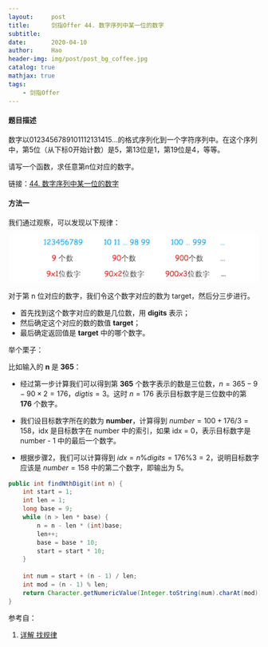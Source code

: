 ```yaml
---
layout:     post
title:      剑指Offer 44. 数字序列中某一位的数字
subtitle:   
date:       2020-04-10
author:     Hao
header-img: img/post/post_bg_coffee.jpg
catalog: true
mathjax: true
tags:
    - 剑指Offer
---
```


#### 题目描述

数字以0123456789101112131415…的格式序列化到一个字符序列中。在这个序列中，第5位（从下标0开始计数）是5，第13位是1，第19位是4，等等。

请写一个函数，求任意第n位对应的数字。

链接：[44. 数字序列中某一位的数字](https://leetcode-cn.com/problems/shu-zi-xu-lie-zhong-mou-yi-wei-de-shu-zi-lcof)

#### 方法一

我们通过观察，可以发现以下规律：

![img](/img/post/post_NthDigit.png)

对于第 n 位对应的数字，我们令这个数字对应的数为 target，然后分三步进行。

+ 首先找到这个数字对应的数是几位数，用 **digits** 表示；
+ 然后确定这个对应的数的数值 **target**；
+ 最后确定返回值是 **target** 中的哪个数字。

举个栗子：

比如输入的 **n** 是 **365**：

+ 经过第一步计算我们可以得到第 **365** 个数字表示的数是三位数，$n = 365 − 9 − 90 × 2 = 176$，$digtis = 3$。这时 $n = 176$ 表示目标数字是三位数中的第 **176** 个数字。

+ 我们设目标数字所在的数为 **number**，计算得到 $number = 100 + 176 / 3 = 158$，idx 是目标数字在 number 中的索引，如果 idx = 0，表示目标数字是 number - 1 中的最后一个数字。

+ 根据步骤2，我们可以计算得到 $idx = n \% digits = 176 \% 3 = 2$，说明目标数字应该是 $number = 158$ 中的第二个数字，即输出为 5。

```java
public int findNthDigit(int n) {
    int start = 1;
    int len = 1;
    long base = 9;
    while (n > len * base) {
        n = n - len * (int)base;
        len++;
        base = base * 10;
        start = start * 10;
    }

    int num = start + (n - 1) / len;
    int mod = (n - 1) % len;
    return Character.getNumericValue(Integer.toString(num).charAt(mod));
}
``` 

参考自：
1. [详解 找规律](https://leetcode-cn.com/problems/nth-digit/solution/xiang-jie-zhao-gui-lu-by-z1m/)